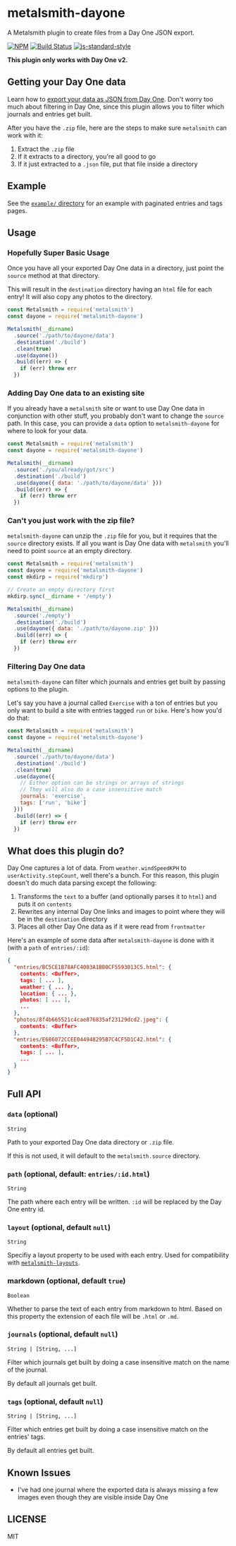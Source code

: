 metalsmith-dayone
==================

A Metalsmith plugin to create files from a Day One JSON export.

[![NPM](https://nodei.co/npm/metalsmith-dayone.png)](https://nodei.co/npm/metalsmith-dayone/)
[![Build Status](https://travis-ci.org/lukekarrys/metalsmith-dayone.png?branch=master)](https://travis-ci.org/lukekarrys/metalsmith-dayone)
[![js-standard-style](https://img.shields.io/badge/code%20style-standard-brightgreen.svg?style=flat)](https://github.com/feross/standard)

**This plugin only works with Day One v2.**


## Getting your Day One data

Learn how to [export your data as JSON from Day One](http://help.dayoneapp.com/exporting-entries/). Don't worry too much about filtering in Day One, since this plugin allows you to filter which journals and entries get built.

After you have the `.zip` file, here are the steps to make sure `metalsmith` can work with it:

1. Extract the `.zip` file
2. If it extracts to a directory, you're all good to go
3. If it just extracted to a `.json` file, put that file inside a directory

## Example

See the [`example/` directory](./example) for an example with paginated entries and tags pages.

## Usage

### Hopefully Super Basic Usage

Once you have all your exported Day One data in a directory, just point the `source` method at that directory.

This will result in the `destination` directory having an `html` file for each entry! It will also copy any photos to the directory.

```js
const Metalsmith = require('metalsmith')
const dayone = require('metalsmith-dayone')

Metalsmith(__dirname)
  .source('./path/to/dayone/data')
  .destination('./build')
  .clean(true)
  .use(dayone())
  .build((err) => {
    if (err) throw err
  })
```

### Adding Day One data to an existing site

If you already have a `metalsmith` site or want to use Day One data in conjunction with other stuff, you probably don't want to change the `source` path. In this case, you can provide a `data` option to `metalsmith-dayone` for where to look for your data.

```js
const Metalsmith = require('metalsmith')
const dayone = require('metalsmith-dayone')

Metalsmith(__dirname)
  .source('./you/already/got/src')
  .destination('./build')
  .use(dayone({ data: './path/to/dayone/data' }))
  .build((err) => {
    if (err) throw err
  })
```

### Can't you just work with the zip file?

`metalsmith-dayone` can unzip the `.zip` file for you, but it requires that the `source` directory exists. If all you want is Day One data with `metalsmith` you'll need to point `source` at an empty directory.

```js
const Metalsmith = require('metalsmith')
const dayone = require('metalsmith-dayone')
const mkdirp = require('mkdirp')

// Create an empty directory first
mkdirp.sync(__dirname + '/empty')

Metalsmith(__dirname)
  .source('./empty')
  .destination('./build')
  .use(dayone({ data: './path/to/dayone.zip' }))
  .build((err) => {
    if (err) throw err
  })
```

### Filtering Day One data

`metalsmith-dayone` can filter which journals and entries get built by passing options to the plugin.

Let's say you have a journal called `Exercise` with a ton of entries but you only want to build a site with entries tagged `run` or `bike`. Here's how you'd do that:

```js
const Metalsmith = require('metalsmith')
const dayone = require('metalsmith-dayone')

Metalsmith(__dirname)
  .source('./path/to/dayone/data')
  .destination('./build')
  .clean(true)
  .use(dayone({
    // Either option can be strings or arrays of strings
    // They will also do a case insensitive match
    journals: 'exercise',
    tags: ['run', 'bike']
  }))
  .build((err) => {
    if (err) throw err
  })
```


## What does this plugin do?

Day One captures a lot of data. From `weather.windSpeedKPH` to `userActivity.stepCount`, well there's a bunch. For this reason, this plugin doesn't do much data parsing except the following:

1. Transforms the `text` to a buffer (and optionally parses it to `html`) and puts it on `contents`
2. Rewrites any internal Day One links and images to point where they will be in the `destination` directory
3. Places all other Day One data as if it were read from `frontmatter`

Here's an example of some data after `metalsmith-dayone` is done with it (with a `path` of `entries/:id`):

```json
{
  "entries/BC5CE1B78AFC4003A1BB0CF5593013C5.html": {
    contents: <Buffer>,
    tags: [ ... ],
    weather: { ... },
    location: { ... },
    photos: [ ... ],
    ...
  },
  "photos/8f4b665521c4cae876835af23129dcd2.jpeg": {
    contents: <Buffer>
  },
  "entries/E686072CCEE044948295B7C4CF5D1C42.html": {
    contents: <Buffer>,
    tags: [ ... ],
    ...
  }
}
```


## Full API

### `data` (optional)

`String`

Path to your exported Day One data directory or `.zip` file.

If this is not used, it will default to the `metalsmith.source` directory.

### `path` (optional, default: `entries/:id.html`)

`String`

The path where each entry will be written. `:id` will be replaced by the Day One entry id.

### `layout` (optional, default `null`)

`String`

Specifiy a layout property to be used with each entry. Used for compatibility with [`metalsmith-layouts`](https://github.com/superwolff/metalsmith-layouts).

### markdown (optional, default `true`)

`Boolean`

Whether to parse the text of each entry from markdown to html. Based on this property the extension of each file will be `.html` or `.md`.

### `journals` (optional, default `null`)

`String | [String, ...]`

Filter which journals get built by doing a case insensitive match on the name of the journal.

By default all journals get built.

### `tags` (optional, default `null`)

`String | [String, ...]`

Filter which entries get built by doing a case insensitive match on the entries' tags.

By default all entries get built.


## Known Issues

- I've had one journal where the exported data is always missing a few images even though they are visible inside Day One


## LICENSE

MIT
